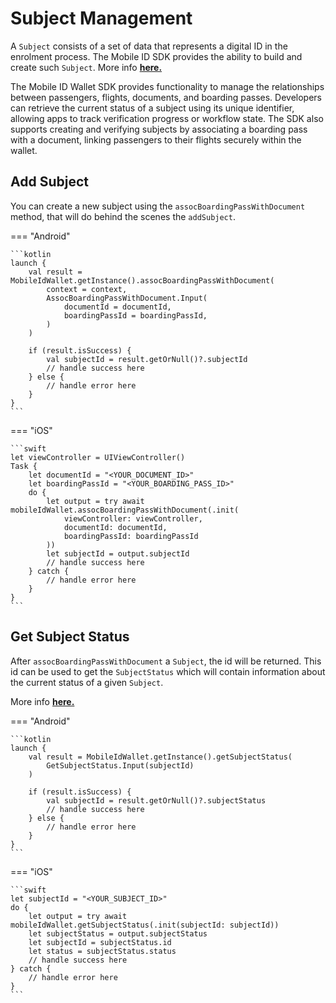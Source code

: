 # Subject Management

A `Subject` consists of a set of data that represents a digital ID in the enrolment process. The Mobile ID SDK provides the ability to build and create such `Subject`. More info [__here.__](https://vbmobile.github.io/mobile-id-documentation/latest/Features/SubjectManagement/SubjectManagement_Index.html)

The Mobile ID Wallet SDK provides functionality to manage the relationships between passengers, flights, documents, and boarding passes. Developers can retrieve the current status of a subject using its unique identifier, allowing apps to track verification progress or workflow state. The SDK also supports creating and verifying subjects by associating a boarding pass with a document, linking passengers to their flights securely within the wallet. 


## Add Subject

You can create a new subject using the `assocBoardingPassWithDocument` method, that will do behind the scenes the `addSubject`. 

=== "Android"

    ```kotlin
    launch {
        val result = MobileIdWallet.getInstance().assocBoardingPassWithDocument(
            context = context,
            AssocBoardingPassWithDocument.Input(
                documentId = documentId,
                boardingPassId = boardingPassId,
            )
        )

        if (result.isSuccess) {
            val subjectId = result.getOrNull()?.subjectId
            // handle success here
        } else {
            // handle error here
        }
    }
    ```

=== "iOS"

	```swift
    let viewController = UIViewController()
    Task {
        let documentId = "<YOUR_DOCUMENT_ID>"
        let boardingPassId = "<YOUR_BOARDING_PASS_ID>"
        do {
            let output = try await mobileIdWallet.assocBoardingPassWithDocument(.init(
                viewController: viewController,
                documentId: documentId,
                boardingPassId: boardingPassId
            ))
            let subjectId = output.subjectId
            // handle success here
        } catch {
            // handle error here
        }
    }
    ```

## Get Subject Status

After `assocBoardingPassWithDocument` a `Subject`, the id will be returned. This id can be used to get the `SubjectStatus` which will contain information about the current status of a given `Subject`. 

More info [__here.__](https://vbmobile.github.io/mobile-id-documentation/latest/Features/SubjectManagement/SubjectManagement_Index.html#subject-status)

=== "Android"

    ```kotlin
    launch {
        val result = MobileIdWallet.getInstance().getSubjectStatus(
            GetSubjectStatus.Input(subjectId)
        )

        if (result.isSuccess) {
            val subjectId = result.getOrNull()?.subjectStatus
            // handle success here
        } else {
            // handle error here
        }
    }
    ```

=== "iOS"

	```swift
    let subjectId = "<YOUR_SUBJECT_ID>"
    do {
        let output = try await mobileIdWallet.getSubjectStatus(.init(subjectId: subjectId))
        let subjectStatus = output.subjectStatus
        let subjectId = subjectStatus.id
        let status = subjectStatus.status
        // handle success here
    } catch {
        // handle error here
    }
    ```
